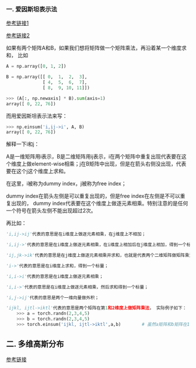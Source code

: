 ### 一. 爱因斯坦表示法

[参考链接1](https://stackoverflow.com/questions/26089893/understanding-numpys-einsum) 

[参考链接2](https://www.youtube.com/watch?v=CLrTj7D2fLM)

如果有两个矩阵A和B，如果我们想将矩阵做一个矩阵乘法，再沿着某一个维度求和， 比如

```python
A = np.array([0, 1, 2])

B = np.array([[ 0,  1,  2,  3],
              [ 4,  5,  6,  7],
              [ 8,  9, 10, 11]])
```

```python
>>> (A[:, np.newaxis] * B).sum(axis=1)
array([ 0, 22, 76])
```

而用爱因斯坦表示法来写：

```python
>>> np.einsum('i,ij->i', A, B)
array([ 0, 22, 76])
```

解释一下i和j：

A是一维矩阵用i表示，B是二维矩阵用ij表示，i在两个矩阵中重复出现代表要在这个维度上做element-wise相乘；j在B矩阵中出现，但是在箭头右侧没出现，代表要在这个j这个维度上求和。

在这里，i被称为dummy index，j被称为free index；

dummy index在箭头左侧是可以重复出现的，但是free index在左侧是不可以重复出现的， dummy index代表要在这个维度上做逐元素相乘。特别注意的是任何一个符号在箭头左侧不能出现超过2次。

再比如：

```python
'i,ij->ij'代表的意思是在i维度上做逐元素相乘，在j维度上不相加；

'i,ij->'代表的意思是在i维度上做逐元素相乘，在i维度上相加后在j维度上相加，得到一个标量；

'ij,jk->ik'代表的意思是在j维度上做逐元素相乘并求和，也就是代表两个二维矩阵做矩阵乘法；

'i->'代表的意思是在i维度上求和，得到一个标量；

'i,i->i'代表的意思是在i维度上做逐元素相乘；

'i,i->'代表的意思是在i维度上做逐元素相乘，然后求和得到一个标量；

'i,j->ij'代表的意思是两个一维向量做外积；

'ijkl, ijtl->iktl'代表的意思是两个矩阵在第1和2维度上做矩阵乘法， 实际例子如下：
    >>> a = torch.randn(2,3,4,5)
    >>> b = torch.randn(2,3,4,5)
    >>> torch.einsum('ijkl, ijtl->iktl',a,b)		# 虽然a矩阵和b矩阵在1和2维度上是相等的，但是因为是要在这两个维度上做矩阵乘法，所以在两个表达式中也必须写为不同的符号，即jk和jt，不允许都写成jk
```

## 二. 多维高斯分布

[参考链接](https://blog.csdn.net/weixin_38468077/article/details/103508072?ops_request_misc=&request_id=&biz_id=102&utm_term=2d%E9%AB%98%E6%96%AF&utm_medium=distribute.pc_search_result.none-task-blog-2~all~sobaiduweb~default-2-103508072.142^v100^pc_search_result_base4&spm=1018.2226.3001.4187)



